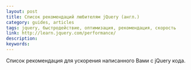 ```yaml
---
layout: post
title: Список рекомендаций любителям jQuery (англ.)
category: guides, articles
tags: jquery, быстродействие, оптимизация, рекомендация, скорость
link: http://learn.jquery.com/performance/
description:
keywords:
---
```


<p>Список рекомендация для ускорения написанного Вами с jQuery кода.</p>
